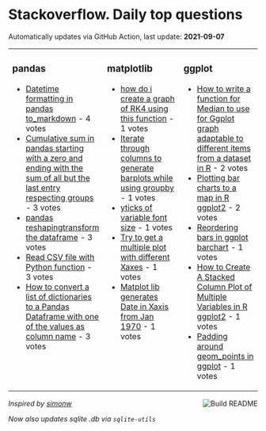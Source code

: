 # Stackoverflow. Daily top questions 

Automatically updates via GitHub Action, last update: **<!-- date starts -->2021-09-07<!-- date ends -->**


<table><tr><td valign="top" width="33%">

### pandas
<!-- pandas starts -->
* [Datetime formatting in pandas to_markdown](https://stackoverflow.com/questions/69087045/datetime-formatting-in-pandas-to-markdown) - 4 votes
* [Cumulative sum in pandas starting with a zero and ending with the sum of all but the last entry respecting groups](https://stackoverflow.com/questions/69092524/cumulative-sum-in-pandas-starting-with-a-zero-and-ending-with-the-sum-of-all-but) - 3 votes
* [pandas reshapingtransform the dataframe](https://stackoverflow.com/questions/69081591/pandas-reshaping-transform-the-dataframe) - 3 votes
* [Read CSV file with Python function](https://stackoverflow.com/questions/69093667/read-csv-file-with-python-function) - 3 votes
* [How to convert a list of dictionaries to a Pandas Dataframe with one of the values as column name](https://stackoverflow.com/questions/69093536/how-to-convert-a-list-of-dictionaries-to-a-pandas-dataframe-with-one-of-the-valu) - 3 votes
<!-- pandas ends -->
</td><td valign="top" width="34%">


### matplotlib
<!-- matplotlib starts -->
* [how do i create a graph of RK4 using this function](https://stackoverflow.com/questions/69089751/how-do-i-create-a-graph-of-rk4-using-this-function) - 1 votes
* [Iterate through columns to generate barplots while using groupby](https://stackoverflow.com/questions/69088994/iterate-through-columns-to-generate-barplots-while-using-groupby) - 1 votes
* [yticks of variable font size](https://stackoverflow.com/questions/69083919/yticks-of-variable-font-size) - 1 votes
* [Try to get a multiple plot with different Xaxes](https://stackoverflow.com/questions/69085935/try-to-get-a-multiple-plot-with-different-x-axes) - 1 votes
* [Matplot lib generates Date in Xaxis from Jan 1970](https://stackoverflow.com/questions/69083927/matplot-lib-generates-date-in-x-axis-from-jan-1970) - 1 votes
<!-- matplotlib ends -->
</td><td valign="top" width="34%">


### ggplot
<!-- ggplot2 starts -->
* [How to write a function for Median to use for Ggplot graph adaptable to different items from a dataset in R](https://stackoverflow.com/questions/69087068/how-to-write-a-function-for-median-to-use-for-ggplot-graph-adaptable-to-differen) - 2 votes
* [Plotting bar charts to a map in R ggplot2](https://stackoverflow.com/questions/69082257/plotting-bar-charts-to-a-map-in-r-ggplot2) - 2 votes
* [Reordering bars in ggplot barchart](https://stackoverflow.com/questions/69094538/reordering-bars-in-ggplot-barchart) - 1 votes
* [How to Create A Stacked Column Plot of Multiple Variables in R ggplot2](https://stackoverflow.com/questions/69093508/how-to-create-a-stacked-column-plot-of-multiple-variables-in-r-ggplot2) - 1 votes
* [Padding around geom_points in ggplot](https://stackoverflow.com/questions/69087773/padding-around-geom-points-in-ggplot) - 1 votes
<!-- ggplot2 ends -->
</td></tr></table>

<a href="https://github.com/hp0404/hp0404/actions"><img src="https://github.com/hp0404/hp0404/workflows/Build%20README/badge.svg" align="right" alt="Build README"></a> <p>*Inspired by  [simonw](https://github.com/simonw/simonw)*</p> <p> *Now also updates sqlite .db via `sqlite-utils`* </p>
